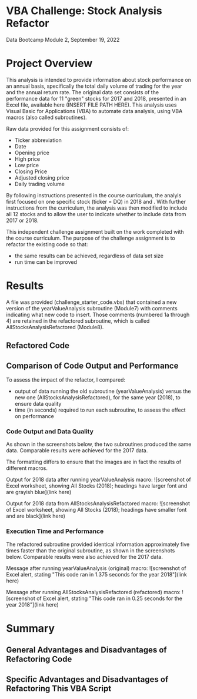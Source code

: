 # VBA Challenge: Stock Analysis Refactor
Data Bootcamp Module 2, September 19, 2022

# Project Overview
This analysis is intended to provide information about stock performance on an annual basis, specifically the total daily volume of trading for the year and the annual return rate. The original data set consists of the performance data for 11 "green" stocks for 2017 and 2018, presented in an Excel file, available here (INSERT FILE PATH HERE). This analysis uses Visual Basic for Applications (VBA) to automate data analysis, using VBA macros (also called subroutines).

Raw data provided for this assignment consists of:
* Ticker abbreviation
* Date
* Opening price
* High price
* Low price
* Closing Price
* Adjusted closing price
* Daily trading volume

By following instructions presented in the course curriculum, the analyis first focused on one specific stock (ticker = DQ) in 2018 and . With further instructions from the curriculum, the analysis was then modified to include all 12 stocks and to allow the user to indicate whether to include data from 2017 or 2018. 

This independent challenge assignment built on the work completed with the course curriculum. The purpose of the challenge assignment is to refactor the existing code so that:
* the same results can be achieved, regardless of data set size
* run time can be improved

# Results
A file was provided (challenge_starter_code.vbs) that contained a new version of the yearValueAnalysis subroutine (Module7) with comments indicating what new code to insert. Those comments (numbered 1a through 4) are retained in the refactored subroutine, which is called AllStocksAnalysisRefactored (Module8).

## Refactored Code

## Comparison of Code Output and Performance
To assess the impact of the refactor, I compared:

* output of data running the old subroutine (yearValueAnalysis) versus the new one (AllStocksAnalysisRefactored), for the same year (2018), to ensure data quality
* time (in seconds) required to run each subroutine, to assess the effect on performance

### Code Output and Data Quality
As shown in the screenshots below, the two subroutines produced the same data. Comparable results were achieved for the 2017 data.

The formatting differs to ensure that the images are in fact the results of different macros. 

Output for 2018 data after running yearValueAnalysis macro:
![screenshot of Excel worksheet, showing All Stocks (2018); headings have larger font and are grayish blue](link here)

Output for 2018 data from AllStocksAnalysisRefactored macro:
![screenshot of Excel worksheet, showing All Stocks (2018); headings have smaller font and are black](link here)

### Execution Time and Performance
The refactored subroutine provided identical information approximately five times faster than the original subroutine, as shown in the screenshots below. Comparable results were also achieved for the 2017 data.

Message after running yearValueAnalysis (original) macro:
![screenshot of Excel alert, stating "This code ran in 1.375 seconds for the year 2018"](link here)

Message after running  AllStocksAnalysisRefactored (refactored) macro:
![screenshot of Excel alert, stating "This code ran in 0.25 seconds for the year 2018"](link here)

# Summary
## General Advantages and Disadvantages of Refactoring Code

## Specific Advantages and Disadvantages of Refactoring This VBA Script
